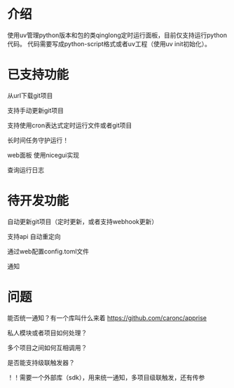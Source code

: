 # 介绍
使用uv管理python版本和包的类qinglong定时运行面板，目前仅支持运行python代码。
代码需要写成python-script格式或者uv工程（使用uv init初始化）。

# 已支持功能

从url下载git项目

支持手动更新git项目

支持使用cron表达式定时运行文件或者git项目

长时间任务守护运行！

web面板 使用nicegui实现

查询运行日志

# 待开发功能

自动更新git项目（定时更新，或者支持webhook更新）

支持api 自动重定向

通过web配置config.toml文件

通知

# 问题
能否统一通知？有一个库叫什么来着
https://github.com/caronc/apprise

私人模块或者项目如何处理？

多个项目之间如何互相调用？

是否能支持级联触发器？

！！需要一个外部库（sdk），用来统一通知，多项目级联触发，还有传参
